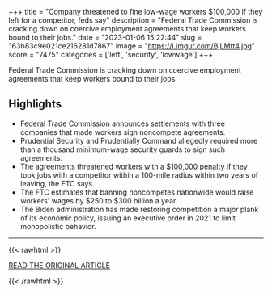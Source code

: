 +++
title = "Company threatened to fine low-wage workers $100,000 if they left for a competitor, feds say"
description = "Federal Trade Commission is cracking down on coercive employment agreements that keep workers bound to their jobs."
date = "2023-01-06 15:22:44"
slug = "63b83c9e021ce216281d7867"
image = "https://i.imgur.com/BjLMtt4.jpg"
score = "7475"
categories = ['left', 'security', 'lowwage']
+++

Federal Trade Commission is cracking down on coercive employment agreements that keep workers bound to their jobs.

## Highlights

- Federal Trade Commission announces settlements with three companies that made workers sign noncompete agreements.
- Prudential Security and Prudentially Command allegedly required more than a thousand minimum-wage security guards to sign such agreements.
- The agreements threatened workers with a $100,000 penalty if they took jobs with a competitor within a 100-mile radius within two years of leaving, the FTC says.
- The FTC estimates that banning noncompetes nationwide would raise workers' wages by $250 to $300 billion a year.
- The Biden administration has made restoring competition a major plank of its economic policy, issuing an executive order in 2021 to limit monopolistic behavior.

---

{{< rawhtml >}}
  <p class="article-category">
    <a target="_blank" href="https://www.cbsnews.com/news/noncompete-agreement-feds-sue-3-companies-that-prevented-employees-from-leaving-for-competitors/?ftag=CNM-00-10aab7e&amp;linkId=196144602#app">READ THE ORIGINAL ARTICLE</a>
  </p>
{{< /rawhtml >}}
